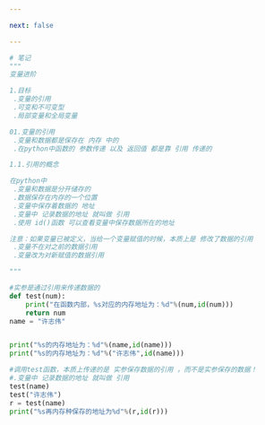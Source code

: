 ```yaml
---

next: false

---
```




<BlogInfo id="894" title="1.引用" author="白日梦想猿" pv=0 read_times=0 pre_cost_time="0分31秒" category="语法进阶" tag_list="['语法进阶']" create_time="2020.02.15 11:12:20" update_time="2020.02.16 13:49:05" />

```python
# 笔记
"""
变量进阶

1.目标
 .变量的引用
 .可变和不可变型
 .局部变量和全局变量

01.变量的引用
 .变量和数据都是保存在 内存 中的
 .在python中函数的 参数传递 以及 返回值 都是靠 引用 传递的

1.1.引用的概念

在python中
 .变量和数据是分开储存的
 .数据保存在内存的一个位置
 .变量中保存着数据的 地址
 .变量中 记录数据的地址 就叫做 引用
 .使用 id()函数 可以查看变量中保存数据所在的地址

注意：如果变量已被定义，当给一个变量赋值的时候，本质上是 修改了数据的引用
 .变量不在对之前的数据引用
 .变量改为对新赋值的数据引用

"""

#实参是通过引用来传递数据的
def test(num):
    print("在函数内部，%s对应的内存地址为：%d"%(num,id(num)))
    return num
name = "许志伟"


print("%s的内存地址为：%d"%(name,id(name)))
print("%s的内存地址为：%d"%("许志伟",id(name)))

#调用test函数，本质上传递的是 实参保存数据的引用 ，而不是实参保存的数据！
#.变量中 记录数据的地址 就叫做 引用
test(name)
test("许志伟")
r = test(name)
print("%s再内存种保存的地址为%d"%(r,id(r)))
```



<ActionBox />

